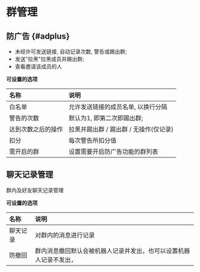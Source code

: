 # 群管理

## 防广告 {#adplus}

* 未经许可发送链接, 自动记录次数, 警告或踢出群;
* 发送"拉黑"拉黑成员并踢出群;
* 查看邀请该成员的人

**可设置的选项**

| 名称 | 说明 |
| :--- | :--- |
| 白名单 | 允许发送链接的成员名单, 以换行分隔 |
| 警告的次数 | 默认为1, 即第二次即踢出群; |
| 达到次数之后的操作 | 拉黑并踢出群 / 踢出群 / 无操作\(仅记录\) |
| 扣分 | 每次警告所扣分值 |
| 需开启的群 | 设置需要开启防广告功能的群列表 |

## 聊天记录管理

群内及好友聊天记录管理

**可设置的选项**

| 名称 | 说明 |
| :--- | :--- |
| 聊天记录 | 对群内的消息进行记录 |
| 防撤回 | 群内消息撤回默认会被机器人记录并发出，也可以设置机器人记录不发出， |



